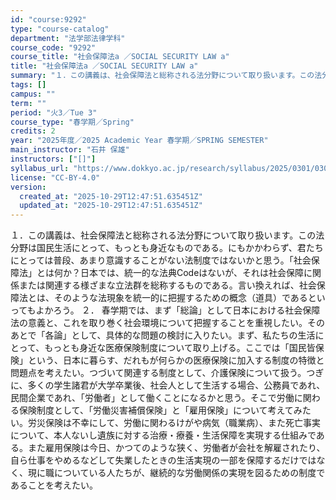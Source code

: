 ```yaml
---
id: "course:9292"
type: "course-catalog"
department: "法学部法律学科"
course_code: "9292"
course_title: "社会保障法a ／SOCIAL SECURITY LAW a"
title: "社会保障法a ／SOCIAL SECURITY LAW a"
summary: "１．この講義は、社会保障法と総称される法分野について取り扱います。この法分野は国民生活にとって、もっとも身近なものである。にもかかわらず、君たちにとっては普段、あまり意識することがない法制度ではないかと思う。「社会保障法」とは何か？日本では…"
tags: []
campus: ""
term: ""
period: "火3／Tue 3"
course_type: "春学期／Spring"
credits: 2
year: "2025年度／2025 Academic Year 春学期／SPRING SEMESTER"
main_instructor: "石井 保雄"
instructors: ["[]"]
syllabus_url: "https://www.dokkyo.ac.jp/research/syllabus/2025/0301/0301_09292_ja_JP.html"
license: "CC-BY-4.0"
version:
  created_at: "2025-10-29T12:47:51.635451Z"
  updated_at: "2025-10-29T12:47:51.635451Z"
---
```

１．この講義は、社会保障法と総称される法分野について取り扱います。この法分野は国民生活にとって、もっとも身近なものである。にもかかわらず、君たちにとっては普段、あまり意識することがない法制度ではないかと思う。「社会保障法」とは何か？日本では、統一的な法典Codeはないが、それは社会保障に関係または関連する様ざまな立法群を総称するものである。言い換えれば、社会保障法とは、そのような法現象を統一的に把握するための概念（道具）であるといってもよかろう。 ２． 春学期では、まず「総論」として日本における社会保障法の意義と、これを取り巻く社会環境について把握することを重視したい。そのあとで「各論」として、具体的な問題の検討に入りたい。まず、私たちの生活にとって、もっとも身近な医療保険制度について取り上げる。ここでは「国民皆保険」という、日本に暮らす、だれもが何らかの医療保険に加入する制度の特徴と問題点を考えたい。つづいて関連する制度として、介護保険について扱う。つぎに、多くの学生諸君が大学卒業後、社会人として生活する場合、公務員であれ、民間企業であれ、「労働者」として働くことになるかと思う。そこで労働に関わる保険制度として、「労働災害補償保険」と「雇用保険」について考えてみたい。労災保険は不幸にして、労働に関わるけがや病気（職業病）、また死亡事実について、本人ないし遺族に対する治療・療養・生活保障を実現する仕組みである。また雇用保険は今日、かつてのような狭く、労働者が会社を解雇されたり、自ら仕事をやめるなどして失業したときの生活実現の一部を保障するだけではなく、現に職についている人たちが、継続的な労働関係の実現を図るための制度であることを考えたい。
